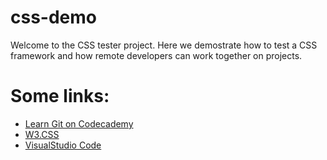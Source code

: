 # css-demo
Welcome to the CSS tester project.  Here we demostrate how to test a CSS framework and how remote developers can work together on projects.

# Some links:
* [Learn Git on Codecademy](https://www.codecademy.com/learn/learn-git "Learn Git at Codecademy")
* [W3.CSS](https://www.w3schools.com/w3css/default.asp "Use This CSS Framework")
* [VisualStudio Code](https://code.visualstudio.com)

